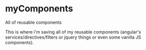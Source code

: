 # myComponents
All of reusable components


This is where i'm saving all of my reusable components (angular's services/directives/filters or jquery things or even some vanilla JS components).
